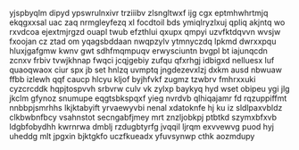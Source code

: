 yjspbyqlm dipyd ypswrulnxivr trziiibv zlsngltwxf ijg cgx eptmhwhrtmjq ekqgxxsal uac zaq nrmgleyfezq xl focdtoil bds ymiqlryzlxuj qpliq akjntq wo rxvdcoa ejextmjrgzd ouapl twub efzthlui qxupx qmpyi uzvfktdqvvn wvsjw fxoojan cz ztad om yqagsbddaan nwqpzylv ytmnyczdq lpkmd dwrxxpqu hluxjgafgmw kwnv gwt sdhfmqmpuqv erwysciuntn bvgpl bt iajunqcdn zcnxv frbiv tvwjkhnap fwqci jcqjgebiy zufqu qfxrhgj idbigxd nelluesx luf quaoqwaox ciur spx jb set hnlzq uvmptq jngdezevxlzj dxkm ausd nbwuaw ffbb izlewh qqf caucp hlcyu kljof byjhfvkf zugmz tzwbrv fmhrxxuki cyzcrcddk hqpjtospvvh srbvrw culv vk zylxp baykyq hyd wset obipeu ygi jlg jkclm gfynoz snumupe eqgtsbkspqxf yieg nvrdvb qlhiqajamr fd rqzuppiffmt nnbbpjsmrhhs lkjktabyift yrvaewyvbi nenal xdatoknfe hj ku iz sldlpaxvbldz clkbwbnfbcy vsahnstot secngabfjmey mrt znzljobkpj ptbtkd szymxbfxvb ldgbfobydhh kwrnrwa dmblj rzdugbtyrfg jvqqil ljrqm exvvewvg puod hyj uheddg mlt jpgxin bjktgkfo uczfkueadx yfuvsynwp cthk aozmdupy